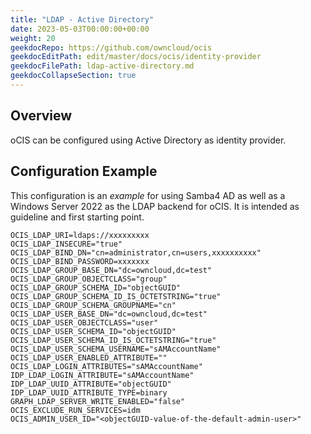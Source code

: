 ```yaml
---
title: "LDAP - Active Directory"
date: 2023-05-03T00:00:00+00:00
weight: 20
geekdocRepo: https://github.com/owncloud/ocis
geekdocEditPath: edit/master/docs/ocis/identity-provider
geekdocFilePath: ldap-active-directory.md
geekdocCollapseSection: true
---
```


## Overview

oCIS can be configured using Active Directory as identity provider.

## Configuration Example

This configuration is an _example_ for using Samba4 AD as well as a Windows Server 2022 as the LDAP backend for oCIS. It is intended as guideline and first starting point.

```text
OCIS_LDAP_URI=ldaps://xxxxxxxxx
OCIS_LDAP_INSECURE="true"
OCIS_LDAP_BIND_DN="cn=administrator,cn=users,xxxxxxxxxx"                    
OCIS_LDAP_BIND_PASSWORD=xxxxxxx        
OCIS_LDAP_GROUP_BASE_DN="dc=owncloud,dc=test"
OCIS_LDAP_GROUP_OBJECTCLASS="group"
OCIS_LDAP_GROUP_SCHEMA_ID="objectGUID"
OCIS_LDAP_GROUP_SCHEMA_ID_IS_OCTETSTRING="true"
OCIS_LDAP_GROUP_SCHEMA_GROUPNAME="cn"
OCIS_LDAP_USER_BASE_DN="dc=owncloud,dc=test"
OCIS_LDAP_USER_OBJECTCLASS="user"
OCIS_LDAP_USER_SCHEMA_ID="objectGUID"
OCIS_LDAP_USER_SCHEMA_ID_IS_OCTETSTRING="true"
OCIS_LDAP_USER_SCHEMA_USERNAME="sAMAccountName"
OCIS_LDAP_USER_ENABLED_ATTRIBUTE=""
OCIS_LDAP_LOGIN_ATTRIBUTES="sAMAccountName"
IDP_LDAP_LOGIN_ATTRIBUTE="sAMAccountName"
IDP_LDAP_UUID_ATTRIBUTE="objectGUID"
IDP_LDAP_UUID_ATTRIBUTE_TYPE=binary
GRAPH_LDAP_SERVER_WRITE_ENABLED="false"
OCIS_EXCLUDE_RUN_SERVICES=idm
OCIS_ADMIN_USER_ID="<objectGUID-value-of-the-default-admin-user>"
```
